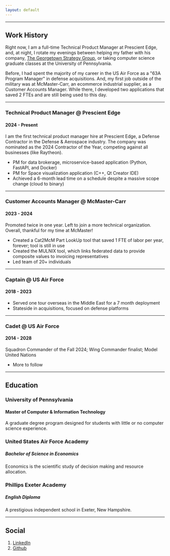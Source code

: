```yaml
---
layout: default
---
```


<div style="clear:both"></div>
<hr>


<div class = "container content">
<div class="work-history">
<h2>Work History</h2>
<p>Right now, I am a full-time Technical Product Manager at Prescient Edge, and, at night, I rotate my evenings
between helping my father with his company, <a href="https://www.georgetownstrategy.org">The Georgetown Strategy Group</a>, 
or taking computer science graduate classes at the University of Pennsylvania.</p>
<p>Before, I had spent the majority of my career in the US Air Force as a "63A Program Manager" in defense acquisitions. And,
my first job outside of the military was at McMaster-Carr, an ecommerce industrial supplier, as a Customer Accounts Manager.
While there, I developed two applications that saved 2 FTEs and are still being used to this day.
</p>
</div>

<hr>
<div>
<h3>Technical Product Manager @ Prescient Edge</h3>
<h4>2024 - Present</h4>
<p>I am the first technical product manager hire at Prescient Edge, a Defense Contractor in the Defense & Aerospace industry. The company was nominated as the 2024 Contractor of the Year, competing against all businesses (like Raytheon).</p>
<ul>
<li>PM for data brokerage, microservice-based application (Python, FastAPI, and Docker)</li>
<li>PM for Space visualization application  (C++, Qt Creator IDE)</li>
<li>Achieved a 6-month lead time on a schedule despite a massive scope change (cloud to binary)</li>
</ul>
</div>
<hr>
<div>
<h3>Customer Accounts Manager @ McMaster-Carr</h3>
<h4>2023 - 2024</h4>
<p>Promoted twice in one year. Left to join a more technical organization. Overall, thankful for my time at McMaster!</p>
<ul>
<li>Created a Cat2McM Part LookUp tool that saved 1 FTE of labor per year, forever; tool is still in use</li>
<li>Created the MULNIX tool, which links federated data to provide composite values to invoicing representatives</li>
<li>Led team of 20+ individuals</li>
</ul>
</div>
<hr>
<div>
<h3>Captain @ US Air Force</h3>
<h4>2018 - 2023</h4>
<p></p>
<ul>
<li>Served one tour overseas in the Middle East for a 7 month deployment</li>
<li>Stateside in acquisitions, focused on defense platforms</li>
</ul>
</div>
<hr>
<div>
<h3>Cadet @ US Air Force</h3>
<h4>2014 - 2028</h4>
<p>Squadron Commander of the Fall 2024; Wing Commander finalist; Model United Nations</p>
<ul>
<li>More to follow</li>
</ul>
</div>
<hr>


<div class="education">
<h2>Education</h2>
<div>
<h3>University of Pennsylvania</h3>
<h4>Master of Computer & Information Technology</h4>
<p>A graduate degree program designed for students with little or no computer science experience.</p>
</div>
<div>
<h3>United States Air Force Academy</h3>
<h5>Bachelor of Science in Economics</h5>
<p>Economics is the scientific study of decision making and resource allocation.</p>
</div>
<div>
<h3>Phillips Exeter Academy</h3>
<h5>English Diploma</h5>
<p>A prestigious independent school in Exeter, New Hampshire.</p>
</div>
</div>

<hr>

<h2 id="social">Social</h2>

<ol>
<li><a href="https://www.linkedin.com/in/ryan-harden/">LinkedIn</a></li>
<li><a href="https://github.com/airforcegrads">Github</a></li>
</ol>